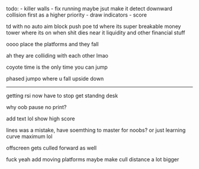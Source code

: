 todo:
    - killer walls
    - fix running
        maybe jsut make it detect downward collision first as a higher priority
    - draw indicators
    - score

td with no auto aim
block push
poe td where its super breakable
money tower where its on when shit dies near it
liquidity and other financial stuff

oooo place the platforms and they fall

ah they are colliding with each other lmao

coyote time is the only time you can jump

phased jumpo where u fall upside down

---------------
getting rsi now have to stop
get standng desk

why oob pause no print?

add text lol show high score

lines was a mistake, have soemthing to master for noobs? or just learning curve maximum lol

offscreen gets culled forward as well

fuck yeah add moving platforms
maybe make cull distance a lot bigger
